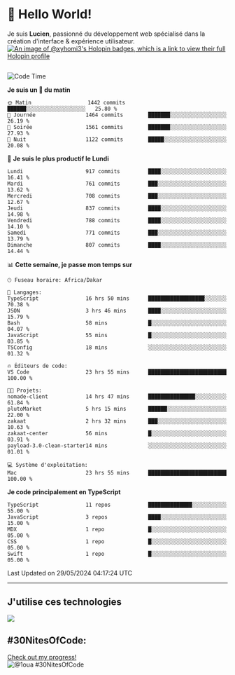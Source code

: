 # 👋 Hello World!

Je suis **Lucien**, passionné du développement web spécialisé dans la création d'interface & expérience utilisateur.
[![An image of @xyhomi3's Holopin badges, which is a link to view their full Holopin profile](https://holopin.me/xyhomi3)](https://holopin.io/@xyhomi3)

##

<!--START_SECTION:waka-->
![Code Time](http://img.shields.io/badge/Code%20Time-1%2C225%20hrs%2029%20mins-blue)

**Je suis un 🐤 du matin** 

```text
🌞 Matin                  1442 commits        ██████░░░░░░░░░░░░░░░░░░░   25.80 % 
🌆 Journée                1464 commits        ███████░░░░░░░░░░░░░░░░░░   26.19 % 
🌃 Soirée                 1561 commits        ███████░░░░░░░░░░░░░░░░░░   27.93 % 
🌙 Nuit                   1122 commits        █████░░░░░░░░░░░░░░░░░░░░   20.08 % 
```
📅 **Je suis le plus productif le Lundi** 

```text
Lundi                    917 commits         ████░░░░░░░░░░░░░░░░░░░░░   16.41 % 
Mardi                    761 commits         ███░░░░░░░░░░░░░░░░░░░░░░   13.62 % 
Mercredi                 708 commits         ███░░░░░░░░░░░░░░░░░░░░░░   12.67 % 
Jeudi                    837 commits         ████░░░░░░░░░░░░░░░░░░░░░   14.98 % 
Vendredi                 788 commits         ████░░░░░░░░░░░░░░░░░░░░░   14.10 % 
Samedi                   771 commits         ███░░░░░░░░░░░░░░░░░░░░░░   13.79 % 
Dimanche                 807 commits         ████░░░░░░░░░░░░░░░░░░░░░   14.44 % 
```


📊 **Cette semaine, je passe mon temps sur** 

```text
🕑︎ Fuseau horaire: Africa/Dakar

💬 Langages: 
TypeScript               16 hrs 50 mins      ██████████████████░░░░░░░   70.38 % 
JSON                     3 hrs 46 mins       ████░░░░░░░░░░░░░░░░░░░░░   15.79 % 
Bash                     58 mins             █░░░░░░░░░░░░░░░░░░░░░░░░   04.07 % 
JavaScript               55 mins             █░░░░░░░░░░░░░░░░░░░░░░░░   03.85 % 
TSConfig                 18 mins             ░░░░░░░░░░░░░░░░░░░░░░░░░   01.32 % 

🔥 Éditeurs de code: 
VS Code                  23 hrs 55 mins      █████████████████████████   100.00 % 

🐱‍💻 Projets: 
nomade-client            14 hrs 47 mins      ███████████████░░░░░░░░░░   61.84 % 
plutoMarket              5 hrs 15 mins       ██████░░░░░░░░░░░░░░░░░░░   22.00 % 
zakaat                   2 hrs 32 mins       ███░░░░░░░░░░░░░░░░░░░░░░   10.63 % 
zakaat-center            56 mins             █░░░░░░░░░░░░░░░░░░░░░░░░   03.91 % 
payload-3.0-clean-starter14 mins             ░░░░░░░░░░░░░░░░░░░░░░░░░   01.01 % 

💻 Système d'exploitation: 
Mac                      23 hrs 55 mins      █████████████████████████   100.00 % 
```

**Je code principalement en TypeScript** 

```text
TypeScript               11 repos            ██████████████░░░░░░░░░░░   55.00 % 
JavaScript               3 repos             ████░░░░░░░░░░░░░░░░░░░░░   15.00 % 
MDX                      1 repo              █░░░░░░░░░░░░░░░░░░░░░░░░   05.00 % 
CSS                      1 repo              █░░░░░░░░░░░░░░░░░░░░░░░░   05.00 % 
Swift                    1 repo              █░░░░░░░░░░░░░░░░░░░░░░░░   05.00 % 
```




 Last Updated on 29/05/2024 04:17:24 UTC
<!--END_SECTION:waka-->
---

## J'utilise ces technologies

<p align="left">
  <a href="https://skillicons.dev">
    <img src="https://skillicons.dev/icons?i=ts,js,md,scss,tailwind,react,redux,docker,express,astro,vite,nextjs,vercel,figma,ableton" />
  </a>
</p>

## #30NitesOfCode:
  [Check out my progress!](https://www.codedex.io/@1oua/30-nites-of-code)  
  ![@1oua #30NitesOfCode](https://www.codedex.io/api/petStatus?user=1oua)

